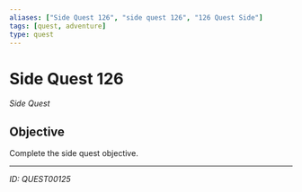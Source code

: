 ```yaml
---
aliases: ["Side Quest 126", "side quest 126", "126 Quest Side"]
tags: [quest, adventure]
type: quest
---
```


# Side Quest 126

*Side Quest*

## Objective
Complete the side quest objective.

---
*ID: QUEST00125*